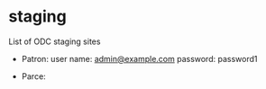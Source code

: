 staging
=======

List of ODC staging sites

- Patron:
user name: admin@example.com
password: password1

- Parce:


